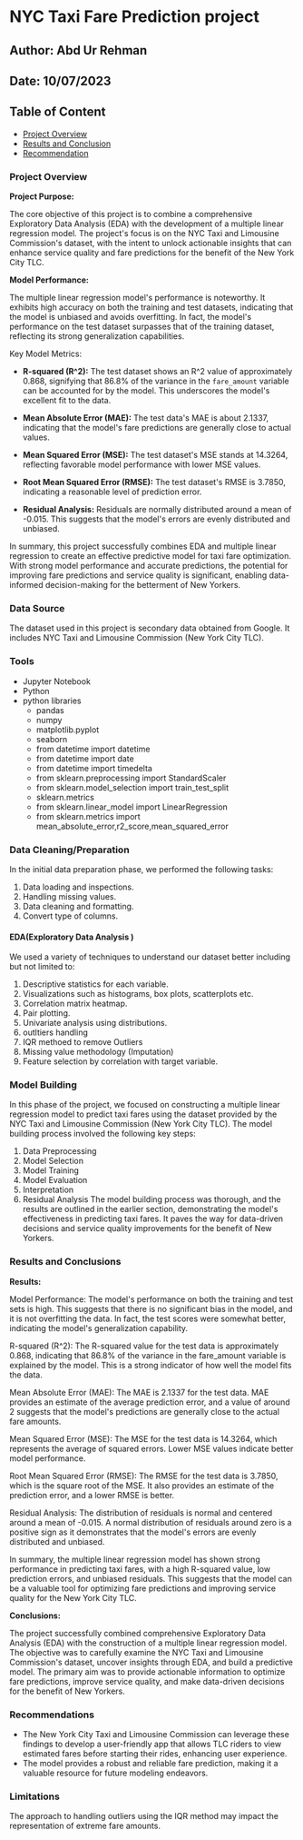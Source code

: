 # NYC Taxi Fare Prediction project

## Author: Abd Ur Rehman

## Date: 10/07/2023

## Table of Content

- [Project Overview](#project-overview)
- [Results and Conclusion](#results-and-conclusions)
- [Recommendation](#recommendations)

### Project Overview

**Project Purpose:**

The core objective of this project is to combine a comprehensive Exploratory Data Analysis (EDA) with the development of a multiple linear regression model. The project's focus is on the NYC Taxi and Limousine Commission's dataset, with the intent to unlock actionable insights that can enhance service quality and fare predictions for the benefit of the New York City TLC.

**Model Performance:**

The multiple linear regression model's performance is noteworthy. It exhibits high accuracy on both the training and test datasets, indicating that the model is unbiased and avoids overfitting. In fact, the model's performance on the test dataset surpasses that of the training dataset, reflecting its strong generalization capabilities.

Key Model Metrics:

- **R-squared (R^2):** The test dataset shows an R^2 value of approximately 0.868, signifying that 86.8% of the variance in the `fare_amount` variable can be accounted for by the model. This underscores the model's excellent fit to the data.

- **Mean Absolute Error (MAE):** The test data's MAE is about 2.1337, indicating that the model's fare predictions are generally close to actual values.

- **Mean Squared Error (MSE):** The test dataset's MSE stands at 14.3264, reflecting favorable model performance with lower MSE values.

- **Root Mean Squared Error (RMSE):** The test dataset's RMSE is 3.7850, indicating a reasonable level of prediction error.

- **Residual Analysis:** Residuals are normally distributed around a mean of -0.015. This suggests that the model's errors are evenly distributed and unbiased.

In summary, this project successfully combines EDA and multiple linear regression to create an effective predictive model for taxi fare optimization. With strong model performance and accurate predictions, the potential for improving fare predictions and service quality is significant, enabling data-informed decision-making for the betterment of New Yorkers.

### Data Source

The dataset used in this project is secondary data obtained from Google. It includes NYC Taxi and Limousine Commission (New York City TLC).

### Tools

- Jupyter Notebook
- Python
- python libraries
  - pandas
  - numpy
  - matplotlib.pyplot
  - seaborn
  - from datetime import datetime
  - from datetime import date
  - from datetime import timedelta
  - from sklearn.preprocessing import StandardScaler
  - from sklearn.model_selection import train_test_split
  - sklearn.metrics
  - from sklearn.linear_model import LinearRegression
  - from sklearn.metrics import mean_absolute_error,r2_score,mean_squared_error

### Data Cleaning/Preparation

In the initial data preparation phase, we performed the following tasks:

1. Data loading and inspections.
2. Handling missing values.
3. Data cleaning and formatting.
4. Convert type of columns.

#### EDA(Exploratory Data Analysis )

We used a variety of techniques to understand our dataset better including but not limited to:

1. Descriptive statistics for each variable.
2. Visualizations such as histograms, box plots, scatterplots etc.
3. Correlation matrix heatmap.
4. Pair plotting.
5. Univariate analysis using distributions.
6. outltiers handling
7. IQR methoed to remove Outliers
8. Missing value methodology (Imputation)
9. Feature selection by correlation with target variable.

### Model Building

In this phase of the project, we focused on constructing a multiple linear regression model to predict taxi fares using the dataset provided by the NYC Taxi and Limousine Commission (New York City TLC). The model building process involved the following key steps:

1. Data Preprocessing
2. Model Selection
3. Model Training
4. Model Evaluation
5. Interpretation
6. Residual Analysis
The model building process was thorough, and the results are outlined in the earlier section, demonstrating the model's effectiveness in predicting taxi fares. It paves the way for data-driven decisions and service quality improvements for the benefit of New Yorkers.

### Results and Conclusions

**Results:**

Model Performance: The model's performance on both the training and test sets is high. This suggests that there is no significant bias in the model, and it is not overfitting the data. In fact, the test scores were somewhat better, indicating the model's generalization capability.

R-squared (R^2): The R-squared value for the test data is approximately 0.868, indicating that 86.8% of the variance in the fare_amount variable is explained by the model. This is a strong indicator of how well the model fits the data.

Mean Absolute Error (MAE): The MAE is 2.1337 for the test data. MAE provides an estimate of the average prediction error, and a value of around 2 suggests that the model's predictions are generally close to the actual fare amounts.

Mean Squared Error (MSE): The MSE for the test data is 14.3264, which represents the average of squared errors. Lower MSE values indicate better model performance.

Root Mean Squared Error (RMSE): The RMSE for the test data is 3.7850, which is the square root of the MSE. It also provides an estimate of the prediction error, and a lower RMSE is better.

Residual Analysis: The distribution of residuals is normal and centered around a mean of -0.015. A normal distribution of residuals around zero is a positive sign as it demonstrates that the model's errors are evenly distributed and unbiased.

In summary, the multiple linear regression model has shown strong performance in predicting taxi fares, with a high R-squared value, low prediction errors, and unbiased residuals. This suggests that the model can be a valuable tool for optimizing fare predictions and improving service quality for the New York City TLC.

**Conclusions:**

The project successfully combined comprehensive Exploratory Data Analysis (EDA) with the construction of a multiple linear regression model. The objective was to carefully examine the NYC Taxi and Limousine Commission's dataset, uncover insights through EDA, and build a predictive model. The primary aim was to provide actionable information to optimize fare predictions, improve service quality, and make data-driven decisions for the benefit of New Yorkers.

### Recommendations

- The New York City Taxi and Limousine Commission can leverage these findings to develop a user-friendly app that allows TLC riders to view estimated fares before starting their rides, enhancing user experience.
- The model provides a robust and reliable fare prediction, making it a valuable resource for future modeling endeavors.

### Limitations

The approach to handling outliers using the IQR method may impact the representation of extreme fare amounts.